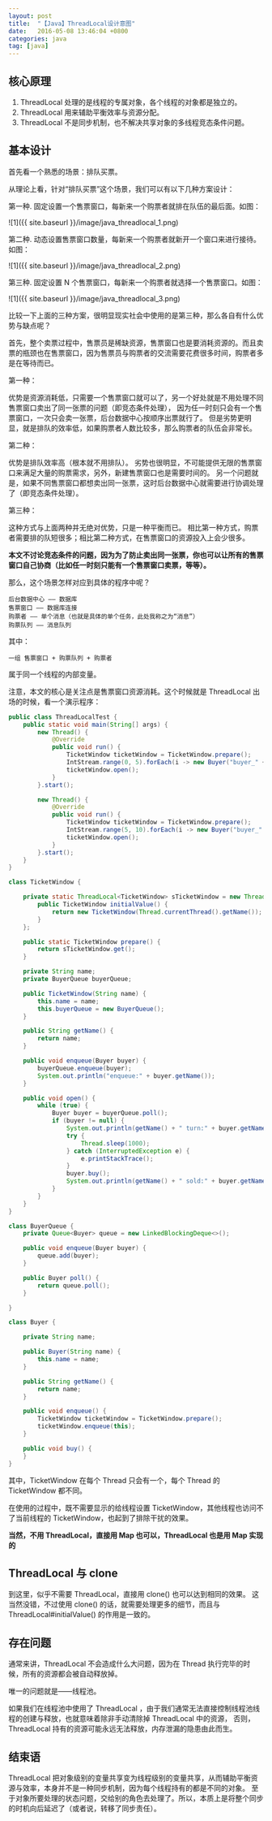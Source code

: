 ```yaml
---
layout: post
title:  "【Java】ThreadLocal设计意图"
date:   2016-05-08 13:46:04 +0800
categories: java
tag: [java]
---
```

## 核心原理

1. ThreadLocal 处理的是线程的专属对象，各个线程的对象都是独立的。
2. ThreadLocal 用来辅助平衡效率与资源分配。
3. ThreadLocal 不是同步机制，也不解决共享对象的多线程竞态条件问题。

## 基本设计

首先看一个熟悉的场景：排队买票。

从理论上看，针对“排队买票”这个场景，我们可以有以下几种方案设计：

第一种. 固定设置一个售票窗口，每新来一个购票者就排在队伍的最后面。如图：


![1]({{ site.baseurl }}/image/java_threadlocal_1.png)

第二种. 动态设置售票窗口数量，每新来一个购票者就新开一个窗口来进行接待。如图：


![1]({{ site.baseurl }}/image/java_threadlocal_2.png)

第三种. 固定设置 N 个售票窗口，每新来一个购票者就选择一个售票窗口。如图：


![1]({{ site.baseurl }}/image/java_threadlocal_3.png)

比较一下上面的三种方案，很明显现实社会中使用的是第三种，那么各自有什么优势与缺点呢？

首先，整个卖票过程中，售票员是稀缺资源，售票窗口也是要消耗资源的。而且卖票的瓶颈也在售票窗口，因为售票员与购票者的交流需要花费很多时间，购票者多是在等待而已。

第一种：

优势是资源消耗低，只需要一个售票窗口就可以了，另一个好处就是不用处理不同售票窗口卖出了同一张票的问题（即竞态条件处理），
因为任一时刻只会有一个售票窗口，一次只会卖一张票，后台数据中心按顺序出票就行了。
但是劣势更明显，就是排队的效率低，如果购票者人数比较多，那么购票者的队伍会非常长。

第二种：

优势是排队效率高（根本就不用排队）。
劣势也很明显，不可能提供无限的售票窗口来满足大量的购票需求，另外，新建售票窗口也是需要时间的。
另一个问题就是，如果不同售票窗口都想卖出同一张票，这时后台数据中心就需要进行协调处理了（即竞态条件处理）。

第三种：

这种方式与上面两种并无绝对优势，只是一种平衡而已。
相比第一种方式，购票者需要排的队短很多；相比第二种方式，在售票窗口的资源投入上会少很多。

**本文不讨论竞态条件的问题，因为为了防止卖出同一张票，你也可以让所有的售票窗口自己协商（比如任一时刻只能有一个售票窗口卖票，等等）。**

那么，这个场景怎样对应到具体的程序中呢？

    后台数据中心 —— 数据库
    售票窗口 —— 数据库连接
    购票者 —— 单个消息（也就是具体的单个任务，此处我称之为“消息”）
    购票队列 —— 消息队列

其中：

    一组 售票窗口 + 购票队列 + 购票者

属于同一个线程的内部变量。

注意，本文的核心是关注点是售票窗口资源消耗。这个时候就是 ThreadLocal 出场的时候，看一个演示程序：

```java
public class ThreadLocalTest {
    public static void main(String[] args) {
        new Thread() {
            @Override
            public void run() {
                TicketWindow ticketWindow = TicketWindow.prepare();
                IntStream.range(0, 5).forEach(i -> new Buyer("buyer_" + i).enqueue());
                ticketWindow.open();
            }
        }.start();

        new Thread() {
            @Override
            public void run() {
                TicketWindow ticketWindow = TicketWindow.prepare();
                IntStream.range(5, 10).forEach(i -> new Buyer("buyer_" + i).enqueue());
                ticketWindow.open();
            }
        }.start();
    }
}

class TicketWindow {

    private static ThreadLocal<TicketWindow> sTicketWindow = new ThreadLocal<TicketWindow>() {
        public TicketWindow initialValue() {
            return new TicketWindow(Thread.currentThread().getName());
        }
    };

    public static TicketWindow prepare() {
        return sTicketWindow.get();
    }

    private String name;
    private BuyerQueue buyerQueue;

    public TicketWindow(String name) {
        this.name = name;
        this.buyerQueue = new BuyerQueue();
    }

    public String getName() {
        return name;
    }

    public void enqueue(Buyer buyer) {
        buyerQueue.enqueue(buyer);
        System.out.println("enqueue:" + buyer.getName());
    }

    public void open() {
        while (true) {
            Buyer buyer = buyerQueue.poll();
            if (buyer != null) {
                System.out.println(getName() + " turn:" + buyer.getName());
                try {
                    Thread.sleep(1000);
                } catch (InterruptedException e) {
                    e.printStackTrace();
                }
                buyer.buy();
                System.out.println(getName() + " sold:" + buyer.getName());
            }
        }
    }
}

class BuyerQueue {
    private Queue<Buyer> queue = new LinkedBlockingDeque<>();

    public void enqueue(Buyer buyer) {
        queue.add(buyer);
    }

    public Buyer poll() {
        return queue.poll();
    }

}

class Buyer {

    private String name;

    public Buyer(String name) {
        this.name = name;
    }

    public String getName() {
        return name;
    }

    public void enqueue() {
        TicketWindow ticketWindow = TicketWindow.prepare();
        ticketWindow.enqueue(this);
    }

    public void buy() {
    }
}
```

其中，TicketWindow 在每个 Thread 只会有一个，每个 Thread 的 TicketWindow 都不同。

在使用的过程中，既不需要显示的给线程设置 TicketWindow，其他线程也访问不了当前线程的 TicketWindow，也起到了排除干扰的效果。

**当然，不用 ThreadLocal，直接用 Map 也可以，ThreadLocal 也是用 Map 实现的**

## ThreadLocal 与 clone

到这里，似乎不需要 ThreadLocal，直接用 clone() 也可以达到相同的效果。
这当然没错，不过使用 clone() 的话，就需要处理更多的细节，而且与 ThreadLocal#initialValue() 的作用是一致的。

## 存在问题

通常来讲，ThreadLocal 不会造成什么大问题，因为在 Thread 执行完毕的时候，所有的资源都会被自动释放掉。

唯一的问题就是——线程池。

如果我们在线程池中使用了 ThreadLocal ，由于我们通常无法直接控制线程池线程的创建与释放，也就意味着除非手动清除掉 ThreadLocal 中的资源，
否则，ThreadLocal 持有的资源可能永远无法释放，内存泄漏的隐患由此而生。

## 结束语
ThreadLocal 把对象级别的变量共享变为线程级别的变量共享，从而辅助平衡资源与效率，本身并不是一种同步机制，因为每个线程持有的都是不同的对象。
至于对象所要处理的状态问题，交给别的角色去处理了。所以，本质上是将整个同步的时机向后延迟了（或者说，转移了同步责任）。

